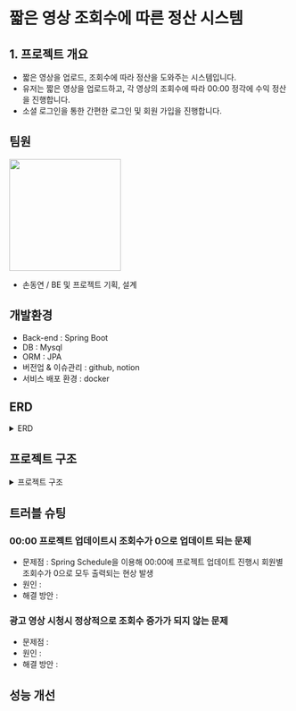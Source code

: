 # 짧은 영상 조회수에 따른 정산 시스템

## 1. 프로젝트 개요
- 짧은 영상을 업로드, 조회수에 따라 정산을 도와주는 시스템입니다.
- 유저는 짧은 영상을 업로드하고, 각 영상의 조회수에 따라 00:00 정각에 수익 정산을 진행합니다.
- 소셜 로그인을 통한 간편한 로그인 및 회원 가입을 진행합니다.

## 팀원 
<img src="https://github.com/sondongyeon/TikTak/assets/121774504/0441f2b2-1cf9-4127-a3f3-0a5fd4184db8" width='200' height='200'/>

- 손동연 / BE 및 프로젝트 기획, 설계

## 개발환경
- Back-end : Spring Boot
- DB : Mysql
- ORM : JPA
- 버전업 & 이슈관리 : github, notion
- 서비스 배포 환경 : docker


## ERD

<details>
 
 <summary>ERD</summary>
 
 <div markdown = '1'>
  
<img src="https://github.com/sondongyeon/TikTak/assets/121774504/092d559e-5dd9-4869-8dd5-82456d4d96ec" width='600' height='400'/>

 </div>
 
</details>

## 프로젝트 구조

<details>
 
 <summary>프로젝트 구조 </summary>
 
 <div markdown = '2'>
  
 <br>

```plain text
📦src
 ┣ 📂main
 ┃ ┣ 📂generated
 ┃ ┣ 📂java
 ┃ ┃ ┗ 📂project
 ┃ ┃ ┃ ┗ 📂project
 ┃ ┃ ┃ ┃ ┣ 📂config
 ┃ ┃ ┃ ┃ ┃ ┣ 📂jwt
 ┃ ┃ ┃ ┃ ┃ ┃ ┣ 📜JwtProperties.java
 ┃ ┃ ┃ ┃ ┃ ┃ ┗ 📜TokenProvider.java
 ┃ ┃ ┃ ┃ ┃ ┣ 📂oauth
 ┃ ┃ ┃ ┃ ┃ ┃ ┣ 📜OAuth2AuthorizationRequestBasedOnCookieRepository.java
 ┃ ┃ ┃ ┃ ┃ ┃ ┣ 📜OAuth2SuccessHandler.java
 ┃ ┃ ┃ ┃ ┃ ┃ ┗ 📜OAuth2UserCustomService.java
 ┃ ┃ ┃ ┃ ┃ ┣ 📜SchedulerConfig.java
 ┃ ┃ ┃ ┃ ┃ ┣ 📜TokenAuthenticationFilter.java
 ┃ ┃ ┃ ┃ ┃ ┗ 📜WebOAuthSecurityConfig.java
 ┃ ┃ ┃ ┃ ┣ 📂controller
 ┃ ┃ ┃ ┃ ┃ ┣ 📜StatisticController.java
 ┃ ┃ ┃ ┃ ┃ ┣ 📜TokenApiController.java
 ┃ ┃ ┃ ┃ ┃ ┣ 📜UserApiController.java
 ┃ ┃ ┃ ┃ ┃ ┣ 📜UserViewController.java
 ┃ ┃ ┃ ┃ ┃ ┣ 📜VideoApiController.java
 ┃ ┃ ┃ ┃ ┃ ┗ 📜VideoViewController.java
 ┃ ┃ ┃ ┃ ┣ 📂domain
 ┃ ┃ ┃ ┃ ┃ ┣ 📜Advertisement.java
 ┃ ┃ ┃ ┃ ┃ ┣ 📜Member.java
 ┃ ┃ ┃ ┃ ┃ ┣ 📜PlayHistory.java
 ┃ ┃ ┃ ┃ ┃ ┣ 📜RefreshToken.java
 ┃ ┃ ┃ ┃ ┃ ┣ 📜Statistics.java
 ┃ ┃ ┃ ┃ ┃ ┣ 📜Video.java
 ┃ ┃ ┃ ┃ ┃ ┗ 📜VideoAdvertisement.java
 ┃ ┃ ┃ ┃ ┣ 📂dto
 ┃ ┃ ┃ ┃ ┃ ┣ 📜CreateAccessTokenRequest.java
 ┃ ┃ ┃ ┃ ┃ ┣ 📜CreateAccessTokenResponse.java
 ┃ ┃ ┃ ┃ ┃ ┣ 📜PlayHistoryDTO.java
 ┃ ┃ ┃ ┃ ┃ ┣ 📜StatsDTO.java
 ┃ ┃ ┃ ┃ ┃ ┣ 📜TopFiveVideoDTO.java
 ┃ ┃ ┃ ┃ ┃ ┣ 📜TopFiveVideoInterface.java
 ┃ ┃ ┃ ┃ ┃ ┣ 📜UserDTO.java
 ┃ ┃ ┃ ┃ ┃ ┣ 📜VideoDTO.java
 ┃ ┃ ┃ ┃ ┃ ┣ 📜VideoListViewResponse.java
 ┃ ┃ ┃ ┃ ┃ ┣ 📜VideoResponse.java
 ┃ ┃ ┃ ┃ ┃ ┗ 📜VideoViewResponse.java
 ┃ ┃ ┃ ┃ ┣ 📂repository
 ┃ ┃ ┃ ┃ ┃ ┣ 📜AdvertisementRepository.java
 ┃ ┃ ┃ ┃ ┃ ┣ 📜PlayHistoryRepository.java
 ┃ ┃ ┃ ┃ ┃ ┣ 📜RefreshTokenRepository.java
 ┃ ┃ ┃ ┃ ┃ ┣ 📜StatisticsRepository.java
 ┃ ┃ ┃ ┃ ┃ ┣ 📜UserRepository.java
 ┃ ┃ ┃ ┃ ┃ ┣ 📜VideoAdvertisementRepository.java
 ┃ ┃ ┃ ┃ ┃ ┗ 📜VideoRepository.java
 ┃ ┃ ┃ ┃ ┣ 📂service
 ┃ ┃ ┃ ┃ ┃ ┣ 📜PlayHistoryService.java
 ┃ ┃ ┃ ┃ ┃ ┣ 📜RefreshTokenService.java
 ┃ ┃ ┃ ┃ ┃ ┣ 📜StatisticsService.java
 ┃ ┃ ┃ ┃ ┃ ┣ 📜TokenService.java
 ┃ ┃ ┃ ┃ ┃ ┣ 📜UserService.java
 ┃ ┃ ┃ ┃ ┃ ┣ 📜VideoAdvertisementService.java
 ┃ ┃ ┃ ┃ ┃ ┗ 📜VideoService.java
 ┃ ┃ ┃ ┃ ┣ 📂util
 ┃ ┃ ┃ ┃ ┃ ┣ 📜CookieUtil.java
 ┃ ┃ ┃ ┃ ┃ ┗ 📜RandomNumberGenerator.java
 ┃ ┃ ┃ ┃ ┗ 📜ProjectApplication.java
 ┃ ┗ 📂resources
 ┃ ┃ ┣ 📂static
 ┃ ┃ ┃ ┗ 📜article.js
 ┃ ┃ ┣ 📂templates
 ┃ ┃ ┃ ┣ 📜login.html
 ┃ ┃ ┃ ┣ 📜signup.html
 ┃ ┃ ┃ ┗ 📜videoList.html
 ┃ ┃ ┗ 📜application.yml
 ┗ 📂test
 ┃ ┗ 📂java
 ┃ ┃ ┗ 📂project
 ┃ ┃ ┃ ┗ 📂project
 ┃ ┃ ┃ ┃ ┣ 📂controller
 ┃ ┃ ┃ ┃ ┃ ┗ 📜TokenApiController.java
 ┃ ┃ ┃ ┃ ┣ 📂jwt
 ┃ ┃ ┃ ┃ ┃ ┣ 📜JwtFactory.java
 ┃ ┃ ┃ ┃ ┃ ┗ 📜TokenTest.java
 ┃ ┃ ┃ ┃ ┗ 📜ProjectApplicationTests.java
```
</br>

</div>

</details>

## 트러블 슈팅

### 00:00 프로젝트 업데이트시 조회수가 0으로 업데이트 되는 문제
- 문제점 : Spring Schedule을 이용해 00:00에 프로젝트 업데이트 진행시 회원별 조회수가 0으로 모두 출력되는 현상 발생
- 원인 : 
- 해결 방안 :

### 광고 영상 시청시 정상적으로 조회수 증가가 되지 않는 문제

- 문제점 :
- 원인 :
- 해결 방안 :

## 성능 개선

